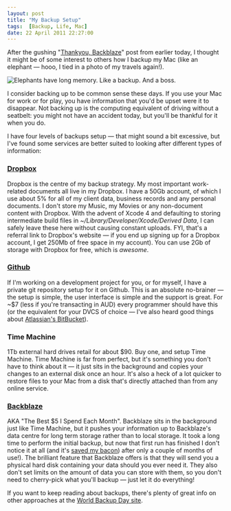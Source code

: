 ```yaml
---
layout: post
title: "My Backup Setup"
tags:  [Backup, Life, Mac]
date: 22 April 2011 22:27:00
---
```

After the gushing "[Thankyou, Backblaze][thanksbb]" post from earlier today, I thought it might be of some interest to others how I backup my Mac (like an elephant — hooo, I tied in a photo of my travels again!).

![Elephants have long memory. Like a backup. And a boss.][elephant]

I consider backing up to be common sense these days. If you use your Mac for work or for play, you have information that you'd be upset were it to disappear. Not backing up is the computing equivalent of driving without a seatbelt: you might not have an accident today, but you'll be thankful for it when you do.



I have four levels of backups setup — that might sound a bit excessive, but I've found some services are better suited to looking after different types of information:

### [Dropbox](http://db.tt/hsOUhWJ)

Dropbox is the centre of my backup strategy. My most important work-related documents all live in my Dropbox. I have a 50Gb account, of which I use about 5% for all of my client data, business records and any personal documents. I don't store my Music, my Movies or any non-document content with Dropbox. With the advent of Xcode 4 and defaulting to storing intermediate build files in *~/Library/Developer/Xcode/Derived Data*, I can safely leave these here without causing constant uploads. FYI, that's a referral link to Dropbox's website — if you end up signing up for a Dropbox account, I get 250Mb of free space in my account). You can use 2Gb of storage with Dropbox for free, which is *awesome*.

### [Github](http://github.com/)

If I'm working on a development project for you, or for myself, I have a private git repository setup for it on Github. This is an absolute no-brainer — the setup is simple, the user interface is simple and the support is great. For ~$7 (less if you're transacting in AUD) every programmer should have this (or the equivalent for your DVCS of choice — I've also heard good things about [Atlassian's BitBucket](https://bitbucket.org/)).

### Time Machine

1Tb external hard drives retail for about $90. Buy one, and setup Time Machine. Time Machine is far from perfect, but it's something you don't have to think about it — it just sits in the background and copies your changes to an external disk once an hour. It's also a heck of a lot quicker to restore files to your Mac from a disk that's directly attached than from any online service.


### [Backblaze](http://backblaze.com/)

AKA "The Best $5 I Spend Each Month". Backblaze sits in the background just like Time Machine, but it pushes your information up to Backblaze's data centre for long term storage rather than to local storage. It took a long time to perform the initial backup, but now that first run has finished I don't notice it at all (and it's [saved my bacon][thanksbb]) after only a couple of months of use!). The brilliant feature that Backblaze offers is that they will send you a physical hard disk containing your data should you ever need it. They also don't set limits on the amount of data you can store with them, so you don't need to cherry-pick what you'll backup — just let it do everything!


If you want to keep reading about backups, there's plenty of great info on other approaches at the [World Backup Day site](http://www.worldbackupday.net/).


 [elephant]: http://static.tonyarnold.com/elephant-1306151150.png "Elephants have long memory. Like a backup. And a boss."
 [thanksbb]: /mac/work/2011/04/22/thankyou-backblaze.html